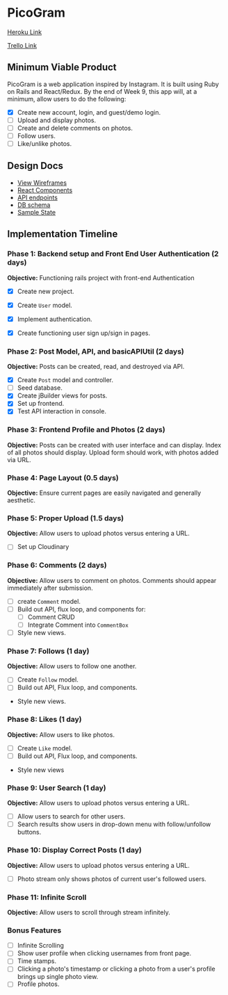 # PicoGram
[Heroku Link][heroku]

[Trello Link][trello]

[heroku]: https://thisispicogram.herokuapp.com/
[trello]: https://trello.com/b/SSawsreK/picogram

## Minimum Viable Product
PicoGram is a web application inspired by Instagram. It is built using Ruby on Rails and React/Redux. By the end of Week 9, this app will, at a minimum, allow users to do the following:
- [x] Create new account, login, and guest/demo login.
- [ ] Upload and display photos.
- [ ] Create and delete comments on photos.
- [ ] Follow users.
- [ ] Like/unlike photos.

## Design Docs
* [View Wireframes][wireframes]
* [React Components][components]
* [API endpoints][api-endpoints]
* [DB schema][schema]
* [Sample State][sample-state]

[wireframes]: wireframes
[components]: component-hierarchy.md
[sample-state]: sample-state.md
[api-endpoints]: api-endpoints.md
[schema]: schema.md

## Implementation Timeline
### Phase 1: Backend setup and Front End User Authentication (2 days)

**Objective:** Functioning rails project with front-end Authentication

- [x] Create new project.
- [x] Create `User` model.
- [x] Implement authentication.
- [x] Create functioning user sign up/sign in pages.


### Phase 2: Post Model, API, and basicAPIUtil (2 days)
**Objective:** Posts can be created, read, and destroyed via API.

- [x] Create `Post` model and controller.
- [ ] Seed database.
- [x] Create jBuilder views for posts.
- [x] Set up frontend.
- [x] Test API interaction in console.

### Phase 3: Frontend Profile and Photos (2 days)
**Objective:** Posts can be created with user interface and can display. Index of all photos should display. Upload form should work, with photos added via URL.

### Phase 4: Page Layout (0.5 days)
**Objective:** Ensure current pages are easily navigated and generally aesthetic.

### Phase 5: Proper Upload (1.5 days)
**Objective:** Allow users to upload photos versus entering a URL.
- [ ] Set up Cloudinary

### Phase 6: Comments (2 days)
**Objective:** Allow users to comment on photos. Comments should appear immediately after submission.
- [ ] create `Comment` model.
- [ ] Build out API, flux loop, and components for:
  - [ ] Comment CRUD
  - [ ] Integrate Comment into `CommentBox`
- [ ] Style new views.

### Phase 7: Follows (1 day)
**Objective:** Allow users to follow one another.
- [ ] Create `Follow` model.
- [ ] Build out API, Flux loop, and components.
- Style new views.

### Phase 8: Likes (1 day)
**Objective:** Allow users to like photos.
- [ ] Create `Like` model.
- [ ] Build out API, Flux loop, and components.
- Style new views

### Phase 9: User Search (1 day)
**Objective:** Allow users to upload photos versus entering a URL.
- [ ] Allow users to search for other users.
- [ ] Search results show users in drop-down menu with follow/unfollow buttons.

### Phase 10: Display Correct Posts (1 day)
**Objective:** Allow users to upload photos versus entering a URL.
- [ ] Photo stream only shows photos of current user's followed users.

### Phase 11: Infinite Scroll
**Objective:** Allow users to scroll through stream infinitely.

### Bonus Features
- [ ] Infinite Scrolling
- [ ] Show user profile when clicking usernames from front page.
- [ ] Time stamps.
- [ ] Clicking a photo's timestamp or clicking a photo from a user's profile brings up single photo view.
- [ ] Profile photos.
